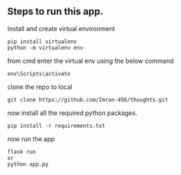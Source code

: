 ## Steps to run this app.
Install and create virtual environment
```
pip install virtualenv
python -m virtualenv env
```

from cmd enter the virtual env using the below command

```
env\Scripts\activate
```
clone the repo to local

```
git clone https://github.com/Imran-456/thoughts.git
```


now install all the required python packages. 


```
pip install -r requirements.txt
```

now run the app

```
flask run
or 
python app.py
```
